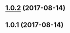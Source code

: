 <a name="1.0.2"></a>
## [1.0.2](https://github.com/wylibra/VCweekly/compare/v1.0.1...v1.0.2) (2017-08-14)



<a name="1.0.1"></a>
## 1.0.1 (2017-08-14)



